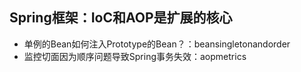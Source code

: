 ## Spring框架：IoC和AOP是扩展的核心
- 单例的Bean如何注入Prototype的Bean？：beansingletonandorder
- 监控切面因为顺序问题导致Spring事务失效：aopmetrics